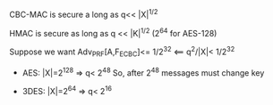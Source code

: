 CBC-MAC is secure a long as q<< |X|<sup>1/2</sup> 

HMAC is secure as long as q << |K|<sup>1/2</sup> (2<sup>64</sup> for AES-128)

Suppose we want Adv<sub>PRF</sub>[A,F<sub>ECBC</sub>]<= 1/2<sup>32</sup>    <== q<sup>2</sup>/|X|< 1/2<sup>32</sup>

- AES: |X|=2<sup>128</sup> => q< 2<sup>48</sup> 
	So, after 2<sup>48</sup> messages must change key

- 3DES: |X|=2<sup>64</sup> => q< 2<sup>16</sup> 
